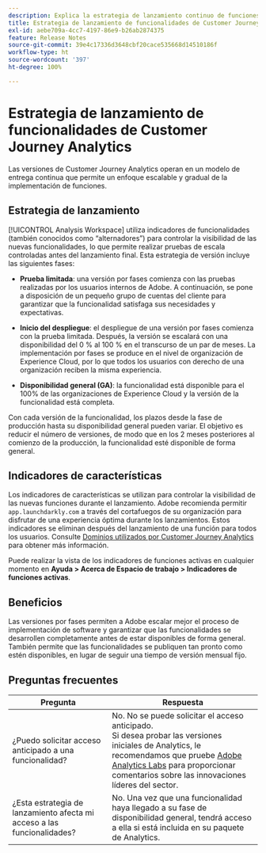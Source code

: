 ```yaml
---
description: Explica la estrategia de lanzamiento continuo de funciones para Customer Journey Analytics
title: Estrategia de lanzamiento de funcionalidades de Customer Journey Analytics
exl-id: aebe709a-4cc7-4197-86e9-b26ab2874375
feature: Release Notes
source-git-commit: 39e4c17336d3648cbf20cace535668d14510186f
workflow-type: ht
source-wordcount: '397'
ht-degree: 100%

---
```


# Estrategia de lanzamiento de funcionalidades de Customer Journey Analytics

Las versiones de Customer Journey Analytics operan en un modelo de entrega continua que permite un enfoque escalable y gradual de la implementación de funciones.

## Estrategia de lanzamiento

[!UICONTROL Analysis Workspace] utiliza indicadores de funcionalidades (también conocidos como “alternadores”) para controlar la visibilidad de las nuevas funcionalidades, lo que permite realizar pruebas de escala controladas antes del lanzamiento final. Esta estrategia de versión incluye las siguientes fases:

* **Prueba limitada**: una versión por fases comienza con las pruebas realizadas por los usuarios internos de Adobe. A continuación, se pone a disposición de un pequeño grupo de cuentas del cliente para garantizar que la funcionalidad satisfaga sus necesidades y expectativas.

* **Inicio del despliegue**: el despliegue de una versión por fases comienza con la prueba limitada. Después, la versión se escalará con una disponibilidad del 0 % al 100 % en el transcurso de un par de meses. La implementación por fases se produce en el nivel de organización de Experience Cloud, por lo que todos los usuarios con derecho de una organización reciben la misma experiencia.

* **Disponibilidad general (GA)**: la funcionalidad está disponible para el 100% de las organizaciones de Experience Cloud y la versión de la funcionalidad está completa.

Con cada versión de la funcionalidad, los plazos desde la fase de producción hasta su disponibilidad general pueden variar. El objetivo es reducir el número de versiones, de modo que en los 2 meses posteriores al comienzo de la producción, la funcionalidad esté disponible de forma general.

## Indicadores de características

Los indicadores de características se utilizan para controlar la visibilidad de las nuevas funciones durante el lanzamiento. Adobe recomienda permitir `app.launchdarkly.com` a través del cortafuegos de su organización para disfrutar de una experiencia óptima durante los lanzamientos. Estos indicadores se eliminan después del lanzamiento de una función para todos los usuarios. Consulte [Dominios utilizados por Customer Journey Analytics](../technotes/domains.md) para obtener más información.

Puede realizar la vista de los indicadores de funciones activas en cualquier momento en **Ayuda > Acerca de Espacio de trabajo > Indicadores de funciones activas**.

## Beneficios

Las versiones por fases permiten a Adobe escalar mejor el proceso de implementación de software y garantizar que las funcionalidades se desarrollen completamente antes de estar disponibles de forma general. También permite que las funcionalidades se publiquen tan pronto como estén disponibles, en lugar de seguir una tiempo de versión mensual fijo.

## Preguntas frecuentes

| Pregunta | Respuesta |
| --- | --- |
| ¿Puedo solicitar acceso anticipado a una funcionalidad? | No. No se puede solicitar el acceso anticipado.<br>Si desea probar las versiones iniciales de Analytics, le recomendamos que pruebe [Adobe Analytics Labs](https://experienceleague.adobe.com/docs/analytics/analyze/labs.html?lang=es) para proporcionar comentarios sobre las innovaciones líderes del sector. |
| ¿Esta estrategia de lanzamiento afecta mi acceso a las funcionalidades? | No. Una vez que una funcionalidad haya llegado a su fase de disponibilidad general, tendrá acceso a ella si está incluida en su paquete de Analytics. |
